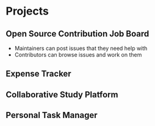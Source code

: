# Projects

## Open Source Contribution Job Board

- Maintainers can post issues that they need help with
- Contributors can browse issues and work on them

## Expense Tracker

## Collaborative Study Platform

## Personal Task Manager
